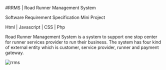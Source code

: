 #RRMS | Road Runner Management System

Software Requirement Specification Mini Project

Html | Javascript | CSS | Php

Road Runner Management System is a system to support one stop center for runner services provider to run their business. The system has four kind of external entity which is customer, service provider, runner and payment gateway.


![rrms](https://user-images.githubusercontent.com/76787324/201714431-6e0f5807-7c15-4bd1-be37-cfd402e848c7.png)
